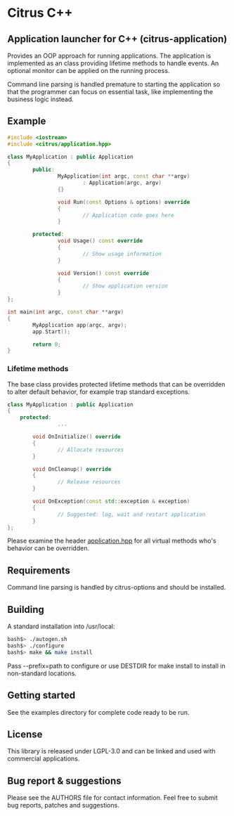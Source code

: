 # Citrus C++

## Application launcher for C++ (citrus-application)

Provides an OOP approach for running applications. The application is implemented as an class providing lifetime methods to handle events. An optional monitor can be applied on the running process.

Command line parsing is handled premature to starting the application so that the programmer can focus on essential task, like implementing the business logic instead. 

## Example

```c++
#include <iostream>
#include <citrus/application.hpp>

class MyApplication : public Application 
{
        public:
                MyApplication(int argc, const char **argv)
                        : Application(argc, argv)
                {}

                void Run(const Options & options) override 
                {
                        // Application code goes here
                }

        protected:
                void Usage() const override 
                {
                        // Show usage information
                }

                void Version() const override 
                {
                        // Show application version
                }
};

int main(int argc, const char **argv)
{
        MyApplication app(argc, argv);
        app.Start();

        return 0;
}
```

### Lifetime methods

The base class provides protected lifetime methods that can be overridden to alter default behavior, for example trap standard exceptions.

```c++
class MyApplication : public Application
{
    protected:
                ...

        void OnInitialize() override
        {
                // Allocate resources
        }

        void OnCleanup() override
        {
                // Release resources
        }

        void OnException(const std::exception & exception)
        {
                // Suggested: log, wait and restart application
        }
};
```

Please examine the header [application.hpp](src/application.hpp) for all virtual methods who's behavior can be overridden.

## Requirements

Command line parsing is handled by citrus-options and should be installed.

## Building

A standard installation into /usr/local:

```bash
bash$> ./autogen.sh
bash$> ./configure
bash$> make && make install
```

Pass --prefix=path to configure or use DESTDIR for make install to install in non-standard locations.

## Getting started

See the examples directory for complete code ready to be run.

## License

This library is released under LGPL-3.0 and can be linked and used with commercial applications.

## Bug report & suggestions

Please see the AUTHORS file for contact information. Feel free to submit bug reports, patches and suggestions.